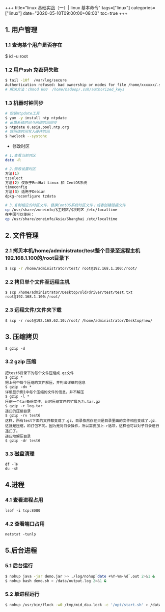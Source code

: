+++
title="linux 基础实战（一）| linux 基本命令"
tags=["linux"]
categories=["linux"]
date="2020-05-10T09:00:00+08:00"
toc=true
+++

## 1. 用户管理
### 1.1 查询某个用户是否存在
$ id -u root

### 1.2 用户ssh 免密码失败
```sh
$ tail -10f  /var/log/secure
Authentication refused: bad ownership or modes for file /home/xxxxxx/.ssh/authorized_keys
# 解决方法：chmod 600  /home/hadoop/.ssh/authorized_keys
```

### 1.3 机器时钟同步
```sh
# 安装ntpdate工具 
$ yum -y install ntp ntpdate
# 设置系统时间与网络时间同步
$ ntpdate 0.asia.pool.ntp.org
# 将系统时间写入硬件时间
$ hwclock --systohc
```
- 修改时区
```sh
# 1.查看当前时区
date -R

# 2.修改设置时区
方法(1)
tzselect
方法(2) 仅限于RedHat Linux 和 CentOS系统
timeconfig
方法(3) 适用于Debian
dpkg-reconfigure tzdata

# 3.复制相应的时区文件，替换CentOS系统时区文件；或者创建链接文件
cp /usr/share/zoneinfo/$主时区/$次时区 /etc/localtime
在中国可以使用：
cp /usr/share/zoneinfo/Asia/Shanghai /etc/localtime
```

## 2. 文件管理
### 2.1 拷贝本机/home/administrator/test整个目录至远程主机192.168.1.100的/root目录下
```sh 
$ scp -r /home/administrator/test/ root@192.168.1.100:/root/
``` 

### 2.2 拷贝单个文件至远程主机
```
$ scp /home/administrator/Desktop/old/driver/test/test.txt root@192.168.1.100:/root/
``` 

### 2.3 远程文件/文件夹下载
```
$ scp -r root@192.168.62.10:/root/ /home/administrator/Desktop/new/
```
## 3. 压缩拷贝
```
$ gzip -d 
```

### 3.2 gzip 压缩
```
把test6目录下的每个文件压缩成.gz文件
$ gzip *
把上例中每个压缩的文件解压，并列出详细的信息
$ gzip -dv *
详细显示例1中每个压缩的文件的信息，并不解压
$ gzip -l *
压缩一个tar备份文件，此时压缩文件的扩展名为.tar.gz
$ gzip -r log.tar
递归的压缩目录
$ gzip -rv test6
这样，所有test下面的文件都变成了.gz，目录依然存在只是目录里面的文件相应变成了.gz.这就是压缩，和打包不同。因为是对目录操作，所以需要加上-r选项，这样也可以对子目录进行递归了。
递归地解压目录
$ gzip -dr test6
```

### 3.3 磁盘清理
```
df -TH
du -sh
```
## 4.进程
### 4.1 查看进程占用
```
lsof -i tcp:8080 
```
### 4.2 查看端口占用
```
netstat -tunlp
```

## 5.后台进程
### 5.1 后台运行
```sh
$ nohup java -jar demo.jar >> ./log/nohup`date +%Y-%m-%d`.out 2>&1 &
$ nohup bash demo.sh > /data/output.log 2>&1 &
```
### 5.2 单进程运行
```sh
$ nohup /usr/bin/flock -w0 /tmp/mid_dau.lock -c '/opt/start.sh' > /data/output.log 2>&1 &
```